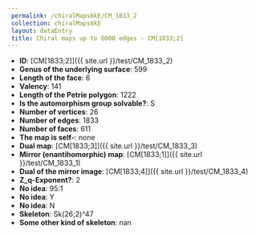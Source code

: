 ```yaml
--- 
 permalink: /chiralMaps6kE/CM_1833_2 
 collection: chiralMaps6kE
 layout: dataEntry
 title: Chiral maps up to 6000 edges - CM[1833;2]
---
```


- **ID**: [CM[1833;2]]({{ site.url }}/test/CM_1833_2)
- **Genus of the underlying surface**: 599
- **Length of the face**: 6
- **Valency**: 141
- **Length of the Petrie polygon**: 1222
- **Is the automorphism group solvable?**: S
- **Number of vertices**: 26
- **Number of edges**: 1833
- **Number of faces**: 611
- **The map is self-**: none
- **Dual map**: [CM[1833;3]]({{ site.url }}/test/CM_1833_3)
- **Mirror (enantihomorphic) map**: [CM[1833;1]]({{ site.url }}/test/CM_1833_1)
- **Dual of the mirror image**: [CM[1833;4]]({{ site.url }}/test/CM_1833_4)
- **Z_q-Exponent?**: 2
- **No idea**:  95:1
- **No idea**: Y
- **No idea**: N
- **Skeleton**: Sk(26;2)^47
- **Some other kind of skeleton**: nan
